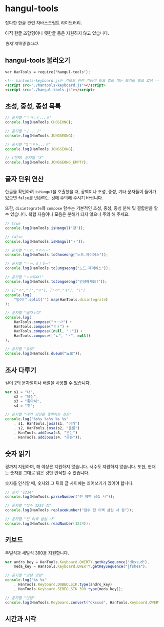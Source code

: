 # hangul-tools
잡다한 한글 관련 자바스크립트 라이브러리.

아직 한글 조합형이나 옛한글 등은 지원하지 않고 있습니다.

*현재 제작중입니다.*

## hangul-tools 불러오기
`var HanTools = require('hangul-tools');`

```HTML
<!-- hantools-keyboard.js는 키보드 관련 기능이 필요 없을 때는 불러올 필요 없음 -->
<script src="./hantools-keyboard.js"></script>
<script src="./hangul-tools.js"></script>
```

## 초성, 중성, 종성 목록
```js
// 문자열 "ㄱㄲㄴㄷ...ㅎ"
console.log(HanTools.CHOSEONG);

// 문자열 "ㅏ...ㅣ"
console.log(HanTools.JUNGSEONG);

// 문자열 "Xㄱㄲㄳ...ㅎ"
console.log(HanTools.JONGSEONG);

// (현재) 문자열 "X"
console.log(HanTools.JONGSEONG_EMPTY);
```

## 글자 단위 연산
한글을 확인하려 `isHangul`을 호출했을 때, 공백이나 초성, 중성, 기타 문자들이 들어가 있으면 `false`를 반환하는 것에
주의해 주시기 바랍니다.

또한, `disintegrate`와 `compose` 함수는 기본적인 초성, 중성, 종성 분해 및 결합만을
할 수 있습니다. 복합 자음이나 모음은 분해가 되지 않으니 주의 해 주세요.

```js
// true
console.log(HanTools.isHangul("강"));

// false
console.log(HanTools.isHangul("ㅓ"));

// 문자열 "ㄴㄷ.ㅈㅇㅇㅅ"
console.log(HanTools.toChoseong("노드.제이에스"));

// 문자열 "ㅗㅡ.ㅔㅣㅔㅡ"
console.log(HanTools.toJungseong("노드.제이에스"));

// 문자열 "ㄴㅇXXX!"
console.log(HanTools.toJongseong("안녕하세요!"));

// [["ㅇ","ㅣ","ㅇ"], ["ㅇ","ㅕ"], "!"]
console.log(
	"잉여!".split('').map(HanTools.disintegrate)
);

// 문자열 "글자ㅏ다"
console.log(
	HanTools.compose("ㄱㅡㄹ") +
	HanTools.compose("ㅈㅏ") +
	HanTools.compose([null, "ㅏ"]) +
	HanTools.compose(["ㄷ", "ㅏ", null])
);

// 문자열 "요로"
console.log(HanTools.dueum("뇨로"));
```

## 조사 다루기
길이 2의 문자열이나 배열을 사용할 수 있습니다.

```js
var s1 = "내",
	s2 = "당신",
	s3 = "좋아하",
	s4 = "것";

// 문자열 "내가 당신을 좋아하는 것은"
console.log("%s%s %s%s %s %s"
	, s1, HanTools.josa(s1, "이가")
	, s2, HanTools.josa(s2, "을를")
	, HanTools.addJosa(s3, "은는")
	, HanTools.addJosa(s4, "은는"));
```

## 숫자 읽기
경까지 지원하며, 해 이상은 지원하지 않습니다. 서수도 지원하지 않습니다. 또한, 현재는 숫자를 그대로 읽은 것만 인식할 수 있습니다.

숫자를 인식할 때, 숫자와 그 뒤의 글 사이에는 띄어쓰기가 있어야 합니다.

```js
// 숫자 '1234'
console.log(HanTools.parseNumber("천 이백 삼십 사"));

// 문자열 "점수 1234 점"
console.log(HanTools.replaceNumber("점수 천 이백 삼십 사 점"));

// 문자열 "천 이백 삼십 사"
console.log(HanTools.readNumber(1234));
```

## 키보드
두벌식과 세벌식 390을 지원합니다.

```js
var andro_key = HanTools.Keyboard.QWERTY.getKeySequence("dkssud"),
	meda_key = HanTools.Keyboard.QWERTY.getKeySequence("jfshea");

// 문자열 "안녕 안녕"
console.log("%s %s"
	, HanTools.Keyboard.DUBEOLSIK.type(andro_key)
	, HanTools.Keyboard.SEBEOLSIK_390.type(meda_key));

// 문자열 "안녕"
console.log(HanTools.Keyboard.convert("dkssud", HanTools.Keyboard.QWERTY, HanTools.Keyboard.DUBEOLSIK));
```

## 시간과 시각
